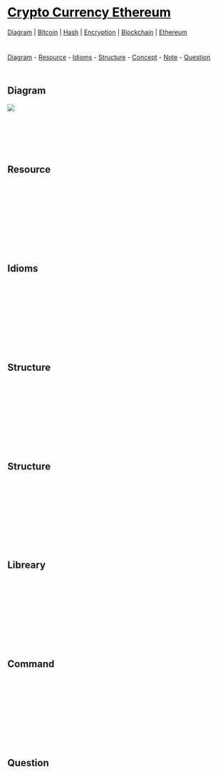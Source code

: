 <style>
.md0{padding-bottom: 150px;}
.md1{padding-bottom: 75px;}
.md2{padding-bottom: 50px;}
.md3{padding-bottom: 25px;}
.md4{padding-bottom: 5px;}
.md5{padding-bottom: 10px;}
.tbl1 td#header{background-color: D1ECCF}
.tbl1 tr#header{background-color: D1ECCF}
.red{color:#E74C3C}
.blue{color:#3498DB}
.green{color:##28B463}
table{border: 0px solid black;}
</style>

# [<span style="color:black;">Crypto Currency Ethereum</span>](CryptoCurrency.md)
[Diagram](CryptoCurrency-Diagram.md) | 
[Bitcoin](CryptoCurrency-Bitcoin.md) |
[Hash](CryptoCurrency-Hash.md) |
[Encryption](CryptoCurrency-Encryption.md) |
[Blockchain](CryptoCurrency-Blockchain.md) |
[Ethereum](CryptoCurrency-Ethereum.md)

<div class="md3"></div>
<a href="#diagram">Diagram</a> - 
<a href="#resource">Resource</a> - 
<a href="#idioms">Idioms</a> -
<a href="#structure">Structure</a> - 
<a href="#concept">Concept</a> -
<a href="#note">Note</a> - 
<a href="#question">Question</a>

<div class="md3"></div>

## Diagram

![](Diagram/CryptoCurrency-Ethereum.jpeg)





<div class="md1"></div>

## Resource




<div class="md0"></div>

## Idioms





<div class="md0"></div>

## Structure






<div class="md0"></div>

## Structure








<div class="md0"></div>

## Libreary







<div class="md0"></div>

## Command







<div class="md0"></div>

## Question